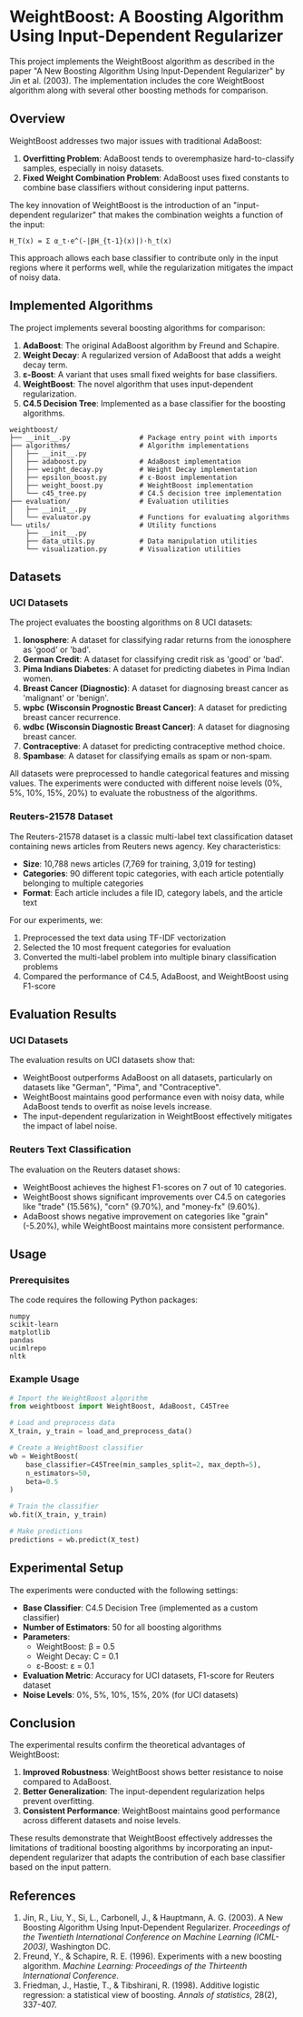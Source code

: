 # WeightBoost: A Boosting Algorithm Using Input-Dependent Regularizer

This project implements the WeightBoost algorithm as described in the paper "A New Boosting Algorithm Using Input-Dependent Regularizer" by Jin et al. (2003). The implementation includes the core WeightBoost algorithm along with several other boosting methods for comparison.

## Overview

WeightBoost addresses two major issues with traditional AdaBoost:

1. **Overfitting Problem**: AdaBoost tends to overemphasize hard-to-classify samples, especially in noisy datasets.
2. **Fixed Weight Combination Problem**: AdaBoost uses fixed constants to combine base classifiers without considering input patterns.

The key innovation of WeightBoost is the introduction of an "input-dependent regularizer" that makes the combination weights a function of the input:

```
H_T(x) = Σ α_t·e^(-|βH_{t-1}(x)|)·h_t(x)
```

This approach allows each base classifier to contribute only in the input regions where it performs well, while the regularization mitigates the impact of noisy data.

## Implemented Algorithms

The project implements several boosting algorithms for comparison:

1. **AdaBoost**: The original AdaBoost algorithm by Freund and Schapire.
2. **Weight Decay**: A regularized version of AdaBoost that adds a weight decay term.
3. **ε-Boost**: A variant that uses small fixed weights for base classifiers.
4. **WeightBoost**: The novel algorithm that uses input-dependent regularization.
5. **C4.5 Decision Tree**: Implemented as a base classifier for the boosting algorithms.

```
weightboost/
├── __init__.py                 # Package entry point with imports
├── algorithms/                 # Algorithm implementations
│   ├── __init__.py
│   ├── adaboost.py             # AdaBoost implementation
│   ├── weight_decay.py         # Weight Decay implementation
│   ├── epsilon_boost.py        # ε-Boost implementation
│   ├── weight_boost.py         # WeightBoost implementation
│   └── c45_tree.py             # C4.5 decision tree implementation
├── evaluation/                 # Evaluation utilities
│   ├── __init__.py
│   └── evaluator.py            # Functions for evaluating algorithms
└── utils/                      # Utility functions
    ├── __init__.py
    ├── data_utils.py           # Data manipulation utilities
    └── visualization.py        # Visualization utilities
```

## Datasets

### UCI Datasets

The project evaluates the boosting algorithms on 8 UCI datasets:

1. **Ionosphere**: A dataset for classifying radar returns from the ionosphere as 'good' or 'bad'.
2. **German Credit**: A dataset for classifying credit risk as 'good' or 'bad'.
3. **Pima Indians Diabetes**: A dataset for predicting diabetes in Pima Indian women.
4. **Breast Cancer (Diagnostic)**: A dataset for diagnosing breast cancer as 'malignant' or 'benign'.
5. **wpbc (Wisconsin Prognostic Breast Cancer)**: A dataset for predicting breast cancer recurrence.
6. **wdbc (Wisconsin Diagnostic Breast Cancer)**: A dataset for diagnosing breast cancer.
7. **Contraceptive**: A dataset for predicting contraceptive method choice.
8. **Spambase**: A dataset for classifying emails as spam or non-spam.

All datasets were preprocessed to handle categorical features and missing values. The experiments were conducted with different noise levels (0%, 5%, 10%, 15%, 20%) to evaluate the robustness of the algorithms.

### Reuters-21578 Dataset

The Reuters-21578 dataset is a classic multi-label text classification dataset containing news articles from Reuters news agency. Key characteristics:

- **Size**: 10,788 news articles (7,769 for training, 3,019 for testing)
- **Categories**: 90 different topic categories, with each article potentially belonging to multiple categories
- **Format**: Each article includes a file ID, category labels, and the article text

For our experiments, we:
1. Preprocessed the text data using TF-IDF vectorization
2. Selected the 10 most frequent categories for evaluation
3. Converted the multi-label problem into multiple binary classification problems
4. Compared the performance of C4.5, AdaBoost, and WeightBoost using F1-score

## Evaluation Results

### UCI Datasets

The evaluation results on UCI datasets show that:

- WeightBoost outperforms AdaBoost on all datasets, particularly on datasets like "German", "Pima", and "Contraceptive".
- WeightBoost maintains good performance even with noisy data, while AdaBoost tends to overfit as noise levels increase.
- The input-dependent regularization in WeightBoost effectively mitigates the impact of label noise.

### Reuters Text Classification

The evaluation on the Reuters dataset shows:

- WeightBoost achieves the highest F1-scores on 7 out of 10 categories.
- WeightBoost shows significant improvements over C4.5 on categories like "trade" (15.56%), "corn" (9.70%), and "money-fx" (9.60%).
- AdaBoost shows negative improvement on categories like "grain" (-5.20%), while WeightBoost maintains more consistent performance.

## Usage

### Prerequisites

The code requires the following Python packages:
```
numpy
scikit-learn
matplotlib
pandas
ucimlrepo
nltk
```

### Example Usage

```python
# Import the WeightBoost algorithm
from weightboost import WeightBoost, AdaBoost, C45Tree

# Load and preprocess data
X_train, y_train = load_and_preprocess_data()

# Create a WeightBoost classifier
wb = WeightBoost(
    base_classifier=C45Tree(min_samples_split=2, max_depth=5),
    n_estimators=50,
    beta=0.5
)

# Train the classifier
wb.fit(X_train, y_train)

# Make predictions
predictions = wb.predict(X_test)
```

## Experimental Setup

The experiments were conducted with the following settings:

- **Base Classifier**: C4.5 Decision Tree (implemented as a custom classifier)
- **Number of Estimators**: 50 for all boosting algorithms
- **Parameters**:
  - WeightBoost: β = 0.5
  - Weight Decay: C = 0.1
  - ε-Boost: ε = 0.1
- **Evaluation Metric**: Accuracy for UCI datasets, F1-score for Reuters dataset
- **Noise Levels**: 0%, 5%, 10%, 15%, 20% (for UCI datasets)

## Conclusion

The experimental results confirm the theoretical advantages of WeightBoost:

1. **Improved Robustness**: WeightBoost shows better resistance to noise compared to AdaBoost.
2. **Better Generalization**: The input-dependent regularization helps prevent overfitting.
3. **Consistent Performance**: WeightBoost maintains good performance across different datasets and noise levels.

These results demonstrate that WeightBoost effectively addresses the limitations of traditional boosting algorithms by incorporating an input-dependent regularizer that adapts the contribution of each base classifier based on the input pattern.

## References

1. Jin, R., Liu, Y., Si, L., Carbonell, J., & Hauptmann, A. G. (2003). A New Boosting Algorithm Using Input-Dependent Regularizer. *Proceedings of the Twentieth International Conference on Machine Learning (ICML-2003)*, Washington DC.
2. Freund, Y., & Schapire, R. E. (1996). Experiments with a new boosting algorithm. *Machine Learning: Proceedings of the Thirteenth International Conference*.
3. Friedman, J., Hastie, T., & Tibshirani, R. (1998). Additive logistic regression: a statistical view of boosting. *Annals of statistics*, 28(2), 337-407.

